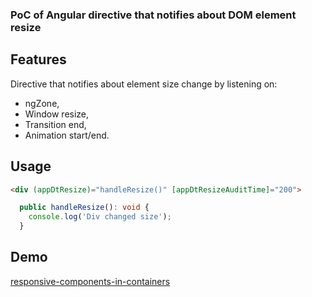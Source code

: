 ### PoC of Angular directive that notifies about DOM element resize

## Features

Directive that notifies about element size change by listening on:
* ngZone,
* Window resize,
* Transition end,
* Animation start/end.

## Usage

```html
<div (appDtResize)="handleResize()" [appDtResizeAuditTime]="200">
```

```typescript
  public handleResize(): void {
    console.log('Div changed size');
  }
```

## Demo

[responsive-components-in-containers](https://stackblitz.com/github/NagRock/responsive-components-in-containers)

